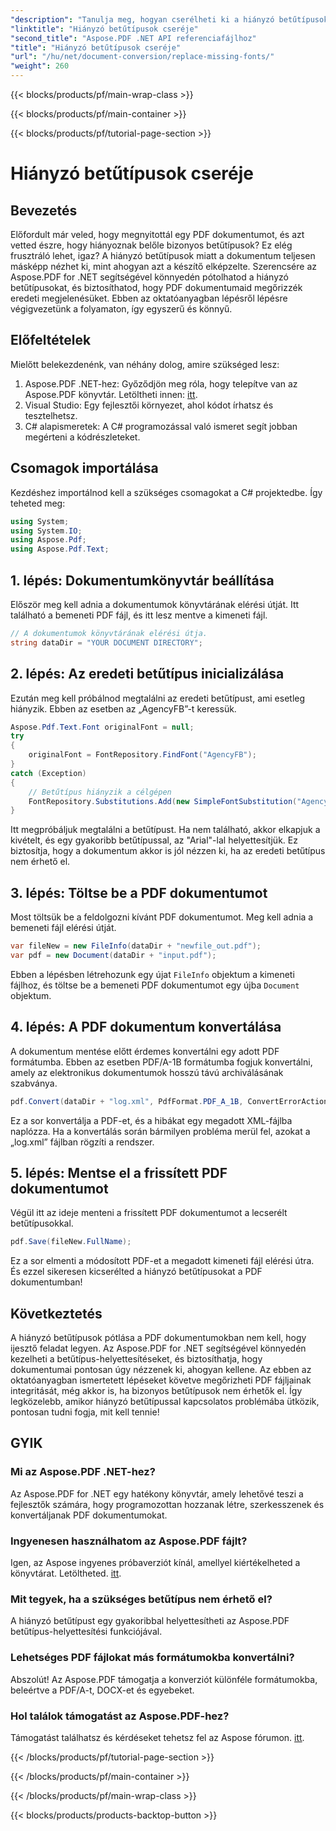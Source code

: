 ```yaml
---
"description": "Tanulja meg, hogyan cserélheti ki a hiányzó betűtípusokat a PDF dokumentumokban az Aspose.PDF for .NET használatával ebből a lépésről lépésre szóló útmutatóból."
"linktitle": "Hiányzó betűtípusok cseréje"
"second_title": "Aspose.PDF .NET API referenciafájlhoz"
"title": "Hiányzó betűtípusok cseréje"
"url": "/hu/net/document-conversion/replace-missing-fonts/"
"weight": 260
---
```


{{< blocks/products/pf/main-wrap-class >}}

{{< blocks/products/pf/main-container >}}

{{< blocks/products/pf/tutorial-page-section >}}

# Hiányzó betűtípusok cseréje

## Bevezetés

Előfordult már veled, hogy megnyitottál egy PDF dokumentumot, és azt vetted észre, hogy hiányoznak belőle bizonyos betűtípusok? Ez elég frusztráló lehet, igaz? A hiányzó betűtípusok miatt a dokumentum teljesen másképp nézhet ki, mint ahogyan azt a készítő elképzelte. Szerencsére az Aspose.PDF for .NET segítségével könnyedén pótolhatod a hiányzó betűtípusokat, és biztosíthatod, hogy PDF dokumentumaid megőrizzék eredeti megjelenésüket. Ebben az oktatóanyagban lépésről lépésre végigvezetünk a folyamaton, így egyszerű és könnyű.

## Előfeltételek

Mielőtt belekezdenénk, van néhány dolog, amire szükséged lesz:

1. Aspose.PDF .NET-hez: Győződjön meg róla, hogy telepítve van az Aspose.PDF könyvtár. Letöltheti innen: [itt](https://releases.aspose.com/pdf/net/).
2. Visual Studio: Egy fejlesztői környezet, ahol kódot írhatsz és tesztelhetsz.
3. C# alapismeretek: A C# programozással való ismeret segít jobban megérteni a kódrészleteket.

## Csomagok importálása

Kezdéshez importálnod kell a szükséges csomagokat a C# projektedbe. Így teheted meg:

```csharp
using System;
using System.IO;
using Aspose.Pdf;
using Aspose.Pdf.Text;
```

## 1. lépés: Dokumentumkönyvtár beállítása

Először meg kell adnia a dokumentumok könyvtárának elérési útját. Itt található a bemeneti PDF fájl, és itt lesz mentve a kimeneti fájl.

```csharp
// A dokumentumok könyvtárának elérési útja.
string dataDir = "YOUR DOCUMENT DIRECTORY";
```

## 2. lépés: Az eredeti betűtípus inicializálása

Ezután meg kell próbálnod megtalálni az eredeti betűtípust, ami esetleg hiányzik. Ebben az esetben az „AgencyFB”-t keressük.

```csharp
Aspose.Pdf.Text.Font originalFont = null;
try
{
    originalFont = FontRepository.FindFont("AgencyFB");
}
catch (Exception)
{
    // Betűtípus hiányzik a célgépen
    FontRepository.Substitutions.Add(new SimpleFontSubstitution("AgencyFB", "Arial"));
}
```

Itt megpróbáljuk megtalálni a betűtípust. Ha nem található, akkor elkapjuk a kivételt, és egy gyakoribb betűtípussal, az "Arial"-lal helyettesítjük. Ez biztosítja, hogy a dokumentum akkor is jól nézzen ki, ha az eredeti betűtípus nem érhető el.

## 3. lépés: Töltse be a PDF dokumentumot

Most töltsük be a feldolgozni kívánt PDF dokumentumot. Meg kell adnia a bemeneti fájl elérési útját.

```csharp
var fileNew = new FileInfo(dataDir + "newfile_out.pdf");
var pdf = new Document(dataDir + "input.pdf");
```

Ebben a lépésben létrehozunk egy újat `FileInfo` objektum a kimeneti fájlhoz, és töltse be a bemeneti PDF dokumentumot egy újba `Document` objektum.

## 4. lépés: A PDF dokumentum konvertálása

A dokumentum mentése előtt érdemes konvertálni egy adott PDF formátumba. Ebben az esetben PDF/A-1B formátumba fogjuk konvertálni, amely az elektronikus dokumentumok hosszú távú archiválásának szabványa.

```csharp
pdf.Convert(dataDir + "log.xml", PdfFormat.PDF_A_1B, ConvertErrorAction.Delete);
```

Ez a sor konvertálja a PDF-et, és a hibákat egy megadott XML-fájlba naplózza. Ha a konvertálás során bármilyen probléma merül fel, azokat a „log.xml” fájlban rögzíti a rendszer.

## 5. lépés: Mentse el a frissített PDF dokumentumot

Végül itt az ideje menteni a frissített PDF dokumentumot a lecserélt betűtípusokkal.

```csharp
pdf.Save(fileNew.FullName);
```

Ez a sor elmenti a módosított PDF-et a megadott kimeneti fájl elérési útra. És ezzel sikeresen kicserélted a hiányzó betűtípusokat a PDF dokumentumban!

## Következtetés

A hiányzó betűtípusok pótlása a PDF dokumentumokban nem kell, hogy ijesztő feladat legyen. Az Aspose.PDF for .NET segítségével könnyedén kezelheti a betűtípus-helyettesítéseket, és biztosíthatja, hogy dokumentumai pontosan úgy nézzenek ki, ahogyan kellene. Az ebben az oktatóanyagban ismertetett lépéseket követve megőrizheti PDF fájljainak integritását, még akkor is, ha bizonyos betűtípusok nem érhetők el. Így legközelebb, amikor hiányzó betűtípussal kapcsolatos problémába ütközik, pontosan tudni fogja, mit kell tennie!

## GYIK

### Mi az Aspose.PDF .NET-hez?
Az Aspose.PDF for .NET egy hatékony könyvtár, amely lehetővé teszi a fejlesztők számára, hogy programozottan hozzanak létre, szerkesszenek és konvertáljanak PDF dokumentumokat.

### Ingyenesen használhatom az Aspose.PDF fájlt?
Igen, az Aspose ingyenes próbaverziót kínál, amellyel kiértékelheted a könyvtárat. Letöltheted. [itt](https://releases.aspose.com/).

### Mit tegyek, ha a szükséges betűtípus nem érhető el?
A hiányzó betűtípust egy gyakoribbal helyettesítheti az Aspose.PDF betűtípus-helyettesítési funkciójával.

### Lehetséges PDF fájlokat más formátumokba konvertálni?
Abszolút! Az Aspose.PDF támogatja a konverziót különféle formátumokba, beleértve a PDF/A-t, DOCX-et és egyebeket.

### Hol találok támogatást az Aspose.PDF-hez?
Támogatást találhatsz és kérdéseket tehetsz fel az Aspose fórumon. [itt](https://forum.aspose.com/c/pdf/10).

{{< /blocks/products/pf/tutorial-page-section >}}

{{< /blocks/products/pf/main-container >}}

{{< /blocks/products/pf/main-wrap-class >}}

{{< blocks/products/products-backtop-button >}}